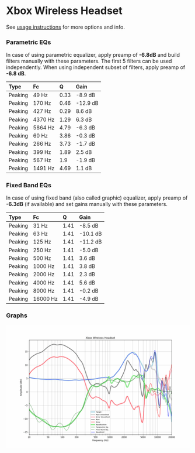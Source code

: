 # Xbox Wireless Headset
See [usage instructions](https://github.com/jaakkopasanen/AutoEq#usage) for more options and info.

### Parametric EQs
In case of using parametric equalizer, apply preamp of **-6.8dB** and build filters manually
with these parameters. The first 5 filters can be used independently.
When using independent subset of filters, apply preamp of **-6.8 dB**.

| Type    | Fc      |    Q | Gain     |
|:--------|:--------|:-----|:---------|
| Peaking | 49 Hz   | 0.33 | -8.9 dB  |
| Peaking | 170 Hz  | 0.46 | -12.9 dB |
| Peaking | 427 Hz  | 0.29 | 8.6 dB   |
| Peaking | 4370 Hz | 1.29 | 6.3 dB   |
| Peaking | 5864 Hz | 4.79 | -6.3 dB  |
| Peaking | 60 Hz   | 3.86 | -0.3 dB  |
| Peaking | 266 Hz  | 3.73 | -1.7 dB  |
| Peaking | 399 Hz  | 1.89 | 2.5 dB   |
| Peaking | 567 Hz  | 1.9  | -1.9 dB  |
| Peaking | 1491 Hz | 4.69 | 1.1 dB   |

### Fixed Band EQs
In case of using fixed band (also called graphic) equalizer, apply preamp of **-6.3dB**
(if available) and set gains manually with these parameters.

| Type    | Fc       |    Q | Gain     |
|:--------|:---------|:-----|:---------|
| Peaking | 31 Hz    | 1.41 | -8.5 dB  |
| Peaking | 63 Hz    | 1.41 | -10.1 dB |
| Peaking | 125 Hz   | 1.41 | -11.2 dB |
| Peaking | 250 Hz   | 1.41 | -5.0 dB  |
| Peaking | 500 Hz   | 1.41 | 3.6 dB   |
| Peaking | 1000 Hz  | 1.41 | 3.8 dB   |
| Peaking | 2000 Hz  | 1.41 | 2.3 dB   |
| Peaking | 4000 Hz  | 1.41 | 5.6 dB   |
| Peaking | 8000 Hz  | 1.41 | -0.2 dB  |
| Peaking | 16000 Hz | 1.41 | -4.9 dB  |

### Graphs
![](./Xbox%20Wireless%20Headset.png)